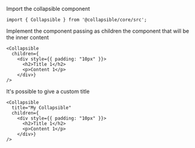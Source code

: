 Import the collapsible component

```tsx
import { Collapsible } from '@collapsible/core/src';
```

Implement the component passing as children the component that will be the inner content

```tsx
<Collapsible
  children={
    <div style={{ padding: "10px" }}>
      <h2>Title 1</h2>
      <p>Content 1</p>
    </div>}
/>
```

It's possible to give a custom title

```tsx
<Collapsible
  title="My Collapsible"
  children={
    <div style={{ padding: "10px" }}>
      <h2>Title 1</h2>
      <p>Content 1</p>
    </div>}
/>
```
